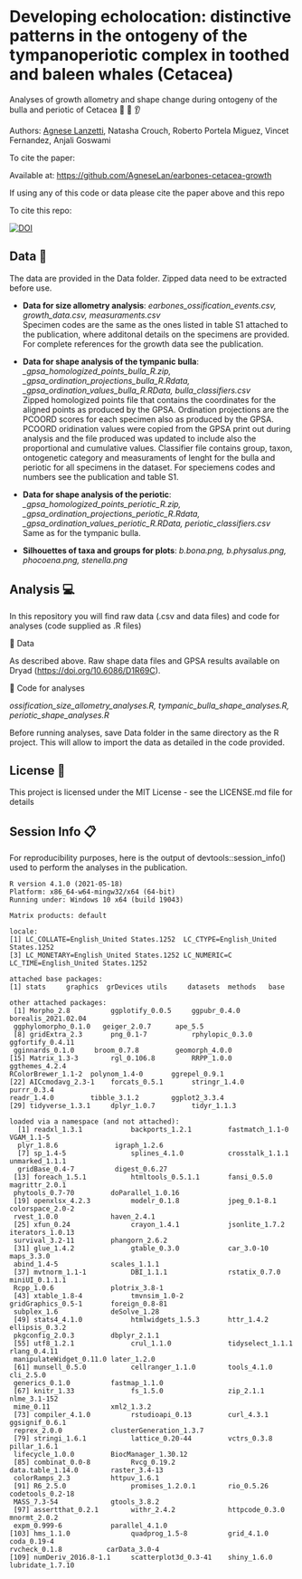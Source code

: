 # Developing echolocation: distinctive patterns in the ontogeny of the tympanoperiotic complex in toothed and baleen whales (Cetacea)
Analyses of growth allometry and shape change during ontogeny of the bulla and periotic of Cetacea  :dolphin: :whale: 👂

Authors: [Agnese Lanzetti](mailto:agnese.lanzetti@gmail.com?subject=[GitHub]%20Earbones%20Paper%20Code), Natasha Crouch, Roberto Portela Miguez, Vincet Fernandez, Anjali Goswami

To cite the paper:


Available at: https://github.com/AgneseLan/earbones-cetacea-growth

If using any of this code or data please cite the paper above and this repo

To cite this repo:

[![DOI](https://zenodo.org/badge/378241901.svg)](https://zenodo.org/badge/latestdoi/378241901)

## Data :floppy_disk: 

The data are provided in the Data folder. Zipped data need to be extracted before use.

- __Data for size allometry analysis__: *earbones_ossification_events.csv, growth_data.csv, measuraments.csv* <br />
Specimen codes are the same as the ones listed in table S1 attached to the publication, where additonal details on the specimens are provided. For complete references for the growth data see the publication.

- __Data for shape analysis of the tympanic bulla__: *_gpsa_homologized_points_bulla_R.zip, _gpsa_ordination_projections_bulla_R.Rdata, _gpsa_ordination_values_bulla_R.RData, bulla_classifiers.csv* <br />
Zipped homologized points file that contains the coordinates for the aligned points as produced by the GPSA. Ordination projections are the PCOORD scores for each specimen also as produced by the GPSA. PCOORD oridination values were copied from the GPSA print out during analysis and the file produced was updated to include also the proportional and cumulative values. Classifier file contains group, taxon, ontogenetic category and measuraments of lenght for the bulla and periotic for all specimens in the dataset. For speciemens codes and numbers see the publication and table S1.

- __Data for shape analysis of the periotic__: *_gpsa_homologized_points_periotic_R.zip, _gpsa_ordination_projections_periotic_R.Rdata, _gpsa_ordination_values_periotic_R.RData, periotic_classifiers.csv* <br />
Same as for the tympanic bulla.

- __Silhouettes of taxa and groups for plots__: *b.bona.png, b.physalus.png, phocoena.png, stenella.png*

## Analysis :computer:
In this repository you will find raw data (.csv and data files) and code for analyses (code supplied as .R files)

📁 Data

As described above. Raw shape data files and GPSA results available on Dryad (https://doi.org/10.6086/D1R69C).

📁 Code for analyses

*ossification_size_allometry_analyses.R, tympanic_bulla_shape_analyses.R, periotic_shape_analyses.R*

Before running analyses, save Data folder in the same directory as the R project. This will allow to import the data as detailed in the code provided.

## License 📃
This project is licensed under the MIT License - see the LICENSE.md file for details

## Session Info 📋
For reproducibility purposes, here is the output of devtools::session_info() used to perform the analyses in the publication.

```
R version 4.1.0 (2021-05-18)
Platform: x86_64-w64-mingw32/x64 (64-bit)
Running under: Windows 10 x64 (build 19043)

Matrix products: default

locale:
[1] LC_COLLATE=English_United States.1252  LC_CTYPE=English_United States.1252    
[3] LC_MONETARY=English_United States.1252 LC_NUMERIC=C LC_TIME=English_United States.1252    

attached base packages:
[1] stats     graphics  grDevices utils     datasets  methods   base     

other attached packages:
 [1] Morpho_2.8          ggplotify_0.0.5     ggpubr_0.4.0        borealis_2021.02.04 
 ggphylomorpho_0.1.0   geiger_2.0.7      ape_5.5            
 [8] gridExtra_2.3       png_0.1-7           rphylopic_0.3.0     ggfortify_0.4.11   
 gginnards_0.1.0     broom_0.7.8         geomorph_4.0.0     
[15] Matrix_1.3-3        rgl_0.106.8         RRPP_1.0.0          ggthemes_4.2.4      
RColorBrewer_1.1-2  polynom_1.4-0       ggrepel_0.9.1      
[22] AICcmodavg_2.3-1    forcats_0.5.1       stringr_1.4.0       purrr_0.3.4     
readr_1.4.0         tibble_3.1.2        ggplot2_3.3.4      
[29] tidyverse_1.3.1     dplyr_1.0.7         tidyr_1.1.3        

loaded via a namespace (and not attached):
  [1] readxl_1.3.1            backports_1.2.1         fastmatch_1.1-0           VGAM_1.1-5              
  plyr_1.8.6              igraph_1.2.6           
  [7] sp_1.4-5                splines_4.1.0           crosstalk_1.1.1           unmarked_1.1.1         
  gridBase_0.4-7          digest_0.6.27          
 [13] foreach_1.5.1           htmltools_0.5.1.1       fansi_0.5.0              magrittr_2.0.1      
 phytools_0.7-70         doParallel_1.0.16      
 [19] openxlsx_4.2.3          modelr_0.1.8            jpeg_0.1-8.1             colorspace_2.0-2      
 rvest_1.0.0             haven_2.4.1            
 [25] xfun_0.24               crayon_1.4.1            jsonlite_1.7.2           iterators_1.0.13     
 survival_3.2-11         phangorn_2.6.2         
 [31] glue_1.4.2              gtable_0.3.0            car_3.0-10               maps_3.3.0              
 abind_1.4-5             scales_1.1.1           
 [37] mvtnorm_1.1-1           DBI_1.1.1               rstatix_0.7.0            miniUI_0.1.1.1          
 Rcpp_1.0.6              plotrix_3.8-1          
 [43] xtable_1.8-4            tmvnsim_1.0-2           gridGraphics_0.5-1       foreign_0.8-81          
 subplex_1.6             deSolve_1.28           
 [49] stats4_4.1.0            htmlwidgets_1.5.3       httr_1.4.2               ellipsis_0.3.2         
 pkgconfig_2.0.3         dbplyr_2.1.1           
 [55] utf8_1.2.1              crul_1.1.0              tidyselect_1.1.1         rlang_0.4.11           
 manipulateWidget_0.11.0 later_1.2.0            
 [61] munsell_0.5.0           cellranger_1.1.0        tools_4.1.0              cli_2.5.0             
 generics_0.1.0          fastmap_1.1.0          
 [67] knitr_1.33              fs_1.5.0                zip_2.1.1                nlme_3.1-152        
 mime_0.11               xml2_1.3.2             
 [73] compiler_4.1.0          rstudioapi_0.13         curl_4.3.1               ggsignif_0.6.1        
 reprex_2.0.0            clusterGeneration_1.3.7
 [79] stringi_1.6.1           lattice_0.20-44         vctrs_0.3.8              pillar_1.6.1         
 lifecycle_1.0.0         BiocManager_1.30.12    
 [85] combinat_0.0-8          Rvcg_0.19.2             data.table_1.14.0        raster_3.4-13           
 colorRamps_2.3          httpuv_1.6.1           
 [91] R6_2.5.0                promises_1.2.0.1        rio_0.5.26               codetools_0.2-18        
 MASS_7.3-54             gtools_3.8.2           
 [97] assertthat_0.2.1        withr_2.4.2             httpcode_0.3.0           mnormt_2.0.2            
 expm_0.999-6            parallel_4.1.0         
[103] hms_1.1.0               quadprog_1.5-8          grid_4.1.0              coda_0.19-4            
rvcheck_0.1.8           carData_3.0-4          
[109] numDeriv_2016.8-1.1     scatterplot3d_0.3-41    shiny_1.6.0             lubridate_1.7.10      
```
